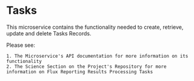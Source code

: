 # Tasks

This microservice contains the functionality needed to create, retrieve, update and delete Tasks Records.

Please see:

    1. The Microservice's API documentation for more information on its functionality
    2. The Science Section on the Project's Repository for more information on Flux Reporting Results Processing Tasks



